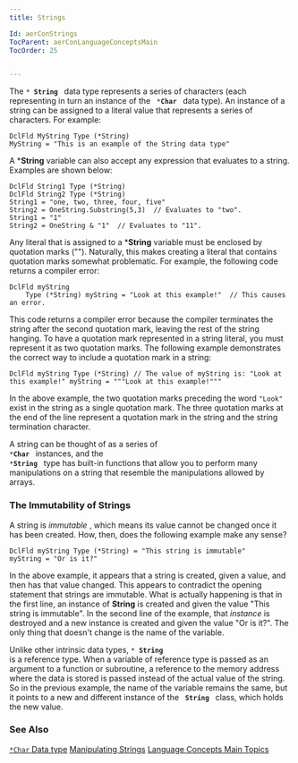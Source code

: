 ```yaml
---
title: Strings

Id: aerConStrings
TocParent: aerConLanguageConceptsMain
TocOrder: 25


---
```


The <code>* **String** </code> data type represents a series of characters (each representing in turn an instance of the <code> ***Char** </code> data type). An instance of a string can be assigned to a literal value that represents a series of characters. For example: 

```
DclFld MyString Type (*String)
MyString = "This is an example of the String data type"
```

A ***String** variable can also accept any expression that evaluates to a string. Examples are shown below: 

```
DclFld String1 Type (*String)
DclFld String2 Type (*String)
String1 = "one, two, three, four, five"
String2 = OneString.Substring(5,3)  // Evaluates to "two".
String1 = "1"
String2 = OneString & "1"  // Evaluates to "11".
```

Any literal that is assigned to a ***String** variable must be enclosed by quotation marks (""). Naturally, this makes creating a literal that contains quotation marks somewhat problematic. For example, the following code returns a compiler error: 

```
DclFld myString
	Type (*String) myString = "Look at this example!"  // This causes an error.
```

This code returns a compiler error because the compiler terminates the string after the second quotation mark, leaving the rest of the string hanging. To have a quotation mark represented in a string literal, you must represent it as two quotation marks. The following example demonstrates the correct way to include a quotation mark in a string: 

```
DclFld myString Type (*String) // The value of myString is: "Look at
this example!" myString = """Look at this example!"""
```

In the above example, the two quotation marks preceding the word <code>"Look"</code> exist in the string as a single quotation mark. The three quotation marks at the end of the line represent a quotation mark in the string and the string termination character. 

A string can be thought of as a series of <code> ***Char** </code> instances, and the <code> ***String** </code> type has built-in functions that allow you to perform many manipulations on a string that resemble the manipulations allowed by arrays. 

### The Immutability of Strings
A string is *immutable* , which means its value cannot be changed once it has been created. How, then, does the following example make any sense? 

```
DclFld myString Type (*String) = "This string is immutable"
myString = "Or is it?"
```

In the above example, it appears that a string is created, given a value, and then has that value changed. This appears to contradict the opening statement that strings are immutable. What is actually happening is that in the first line, an instance of **String** is created and given the value "This string is immutable". In the second line of the example, that *instance* is destroyed and a new instance is created and given the value "Or is it?". The only thing that doesn't change is the name of the variable. 

Unlike other intrinsic data types, <code>* **String** </code> is a reference type. When a variable of reference type is passed as an argument to a function or subroutine, a reference to the memory address where the data is stored is passed instead of the actual value of the string. So in the previous example, the name of the variable remains the same, but it points to a new and different instance of the <code> **String** </code> class, which holds the new value. 

### See Also
[<code>*Char</code> Data type](Character_Data_Type.html)
[Manipulating Strings](aerConManipulatingStrings.html)
[Language Concepts Main Topics](aerConLanguageConceptsMain.html) 
